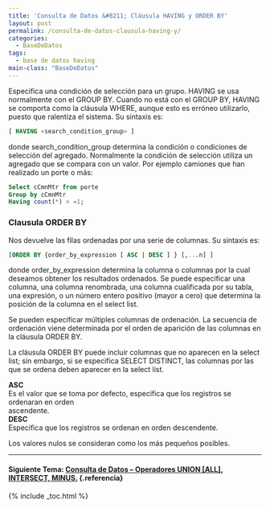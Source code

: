 ```yaml
---
title: 'Consulta de Datos &#8211; Cláusula HAVING y ORDER BY'
layout: post
permalink: /consulta-de-datos-clausula-having-y/
categories:
  - BaseDeDatos
tags:
  - base de datos having
main-class: "BaseDeDatos"
---
```

<div class="icosql">
</div>

Especifica una condición de selección para un grupo. HAVING se usa normalmente con el GROUP BY. Cuando no está con el GROUP BY, HAVING se comporta como la cláusula WHERE, aunque esto es erróneo utilizarlo, puesto que ralentiza el sistema. Su sintaxis es:

```sql
[ HAVING <search_condition_group> ]
```


<!--ad-->


donde search\_condition\_group determina la condición o condiciones de selección del agregado. Normalmente la condición de selección utiliza un agregado que se compara con un valor. Por ejemplo camiones que han realizado un porte o más:

```sql
Select cCmnMtr from porte
Group by cCmnMtr
Having count(*) > =1;

```



### Clausula ORDER BY

Nos devuelve las filas ordenadas por una serie de columnas. Su sintaxis es:

```sql
[ORDER BY {order_by_expression [ ASC | DESC ] } [,...n] ]

```

donde order\_by\_expression determina la columna o columnas por la cual deseamos obtener los resultados ordenados. Se puede especificar una columna, una columna renombrada, una columna cualificada por su tabla, una expresión, o un número entero positivo (mayor a cero) que determina la posición de la columna en el select list.

Se pueden especificar múltiples columnas de ordenación. La secuencia de ordenación viene determinada por el orden de aparición de las columnas en la cláusula ORDER BY.

La cláusula ORDER BY puede incluir columnas que no aparecen en la select list; sin embargo, si se especifica SELECT DISTINCT, las columnas por las que se ordena deben aparecer en la select list.

**ASC**  
Es el valor que se toma por defecto, especifica que los registros se ordenaran en orden  
ascendente.  
**DESC**  
Especifica que los registros se ordenan en orden descendente.

Los valores nulos se consideran como los más pequeños posibles.

* * *

#### Siguiente Tema: [Consulta de Datos &#8211; Operadores UNION [ALL], INTERSECT, MINUS.][1] {.referencia}



 [1]: https://elbauldelprogramador.com/consulta-de-datos-operadores-union-all/

{% include _toc.html %}
